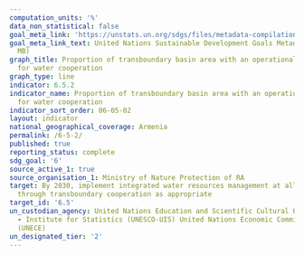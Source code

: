 ```yaml
---
computation_units: '%'
data_non_statistical: false
goal_meta_link: 'https://unstats.un.org/sdgs/files/metadata-compilation/Metadata-Goal-6.pdf '
goal_meta_link_text: United Nations Sustainable Development Goals Metadata (PDF 4.0
  MB)
graph_title: Proportion of transboundary basin area with an operational arrangement
  for water cooperation
graph_type: line
indicator: 6.5.2
indicator_name: Proportion of transboundary basin area with an operational arrangement
  for water cooperation
indicator_sort_order: 06-05-02
layout: indicator
national_geographical_coverage: Armenia
permalink: /6-5-2/
published: true
reporting_status: complete
sdg_goal: '6'
source_active_1: true
source_organisation_1: Ministry of Nature Protection of RA
target: By 2030, implement integrated water resources management at all levels, including
  through transboundary cooperation as appropriate
target_id: '6.5'
un_custodian_agency: United Nations Education and Scientific Cultural Organisation
  - Institute for Statistics (UNESCO-UIS) United Nations Economic Commission for Europe
  (UNECE)
un_designated_tier: '2'
---
```

